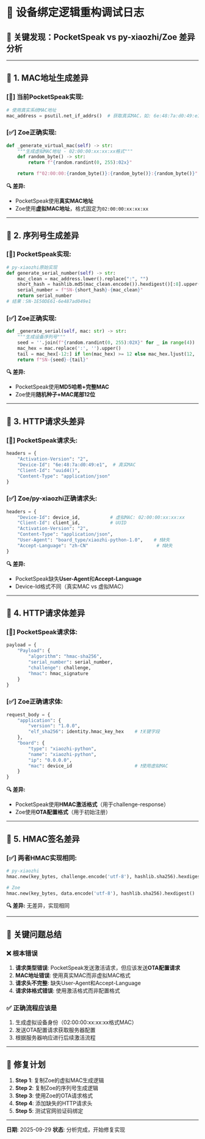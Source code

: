 # 🔧 设备绑定逻辑重构调试日志

## 📌 关键发现：PocketSpeak vs py-xiaozhi/Zoe 差异分析

---

## 🧪 1. MAC地址生成差异

### [🚨] 当前PocketSpeak实现:
```python
# 使用真实系统MAC地址
mac_address = psutil.net_if_addrs()  # 获取真实MAC，如: 6e:48:7a:d0:49:e1
```

### [✅] Zoe正确实现:
```python
def _generate_virtual_mac(self) -> str:
    """生成虚拟MAC地址 - 02:00:00:xx:xx:xx格式"""
    def random_byte() -> str:
        return f"{random.randint(0, 255):02x}"

    return f"02:00:00:{random_byte()}:{random_byte()}:{random_byte()}"
```

**🔍 差异:**
- PocketSpeak使用**真实MAC地址**
- Zoe使用**虚拟MAC地址**，格式固定为`02:00:00:xx:xx:xx`

---

## 🧪 2. 序列号生成差异

### [🚨] PocketSpeak实现:
```python
# py-xiaozhi原始实现
def generate_serial_number(self) -> str:
    mac_clean = mac_address.lower().replace(":", "")
    short_hash = hashlib.md5(mac_clean.encode()).hexdigest()[:8].upper()
    serial_number = f"SN-{short_hash}-{mac_clean}"
    return serial_number
# 结果：SN-1E50DE61-6e487ad049e1
```

### [✅] Zoe正确实现:
```python
def _generate_serial(self, mac: str) -> str:
    """生成设备序列号"""
    seed = ''.join(f"{random.randint(0, 255):02X}" for _ in range(4))
    mac_hex = mac.replace(':', '').upper()
    tail = mac_hex[-12:] if len(mac_hex) >= 12 else mac_hex.ljust(12, '0')
    return f"SN-{seed}-{tail}"
```

**🔍 差异:**
- PocketSpeak使用**MD5哈希+完整MAC**
- Zoe使用**随机种子+MAC尾部12位**

---

## 🧪 3. HTTP请求头差异

### [🚨] PocketSpeak请求头:
```python
headers = {
    "Activation-Version": "2",
    "Device-Id": "6e:48:7a:d0:49:e1",  # 真实MAC
    "Client-Id": "uuid4()",
    "Content-Type": "application/json"
}
```

### [✅] Zoe/py-xiaozhi正确请求头:
```python
headers = {
    "Device-Id": device_id,           # 虚拟MAC: 02:00:00:xx:xx:xx
    "Client-Id": client_id,           # UUID
    "Activation-Version": "2",
    "Content-Type": "application/json",
    "User-Agent": "board_type/xiaozhi-python-1.0",    # ❗缺失
    "Accept-Language": "zh-CN"                         # ❗缺失
}
```

**🔍 差异:**
- PocketSpeak缺失**User-Agent**和**Accept-Language**
- Device-Id格式不同（真实MAC vs 虚拟MAC）

---

## 🧪 4. HTTP请求体差异

### [🚨] PocketSpeak请求体:
```python
payload = {
    "Payload": {
        "algorithm": "hmac-sha256",
        "serial_number": serial_number,
        "challenge": challenge,
        "hmac": hmac_signature
    }
}
```

### [✅] Zoe正确请求体:
```python
request_body = {
    "application": {
        "version": "1.0.0",
        "elf_sha256": identity.hmac_key_hex    # ❗关键字段
    },
    "board": {
        "type": "xiaozhi-python",
        "name": "xiaozhi-python",
        "ip": "0.0.0.0",
        "mac": device_id                       # ❗使用虚拟MAC
    }
}
```

**🔍 差异:**
- PocketSpeak使用**HMAC激活格式**（用于challenge-response）
- Zoe使用**OTA配置格式**（用于初始注册）

---

## 🧪 5. HMAC签名差异

### [✅] 两者HMAC实现相同:
```python
# py-xiaozhi
hmac.new(key_bytes, challenge.encode('utf-8'), hashlib.sha256).hexdigest()

# Zoe
hmac.new(key_bytes, data.encode('utf-8'), hashlib.sha256).hexdigest()
```

**🔍 差异:** 无差异，实现相同

---

## 🎯 关键问题总结

### ❌ 根本错误
1. **请求类型错误**: PocketSpeak发送激活请求，但应该发送**OTA配置请求**
2. **MAC地址错误**: 使用真实MAC而非虚拟MAC格式
3. **请求头不完整**: 缺失User-Agent和Accept-Language
4. **请求体格式错误**: 使用激活格式而非配置格式

### ✅ 正确流程应该是
1. 生成虚拟设备身份（02:00:00:xx:xx:xx格式MAC）
2. 发送OTA配置请求获取服务器配置
3. 根据服务器响应进行后续激活流程

---

## 🚀 修复计划

1. **Step 1**: 复制Zoe的虚拟MAC生成逻辑
2. **Step 2**: 复制Zoe的序列号生成逻辑
3. **Step 3**: 使用Zoe的OTA请求格式
4. **Step 4**: 添加缺失的HTTP请求头
5. **Step 5**: 测试官网验证码绑定

---

**日期**: 2025-09-29
**状态**: 分析完成，开始修复实现